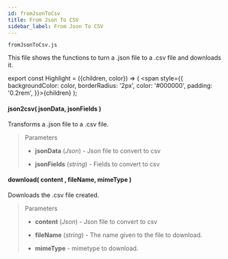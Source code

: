 ```yaml
---
id: fromJsonToCsv
title: From Json To CSV
sidebar_label: From Json To CSV
---
```


`fromJsonToCsv.js`

This file shows the functions to turn a .json file to a .csv file and downloads it.

export const Highlight = ({children, color}) => ( <span style={{
      backgroundColor: color,
      borderRadius: '2px',
      color: '#000000',
      padding: '0.2rem',
    }}>{children}</span> );

#### <Highlight color="#b2e4f7">json2csv( jsonData, jsonFields )</Highlight>

Transforms a .json file to a .csv file.

>Parameters
>
>* **jsonData** (*Json*) - Json file to convert to csv
>
>* **jsonFields** (*string*) - Fields to convert to csv

#### <Highlight color="#b2e4f7">download( content , fileName, mimeType )</Highlight>

Downloads the .csv file created.

>Parameters
>
>* **content** (*Json*) - Json file to convert to csv
>
>* **fileName** (*string*) - The name given to the file to download.
>
>* **mimeType** - mimetype to download.
